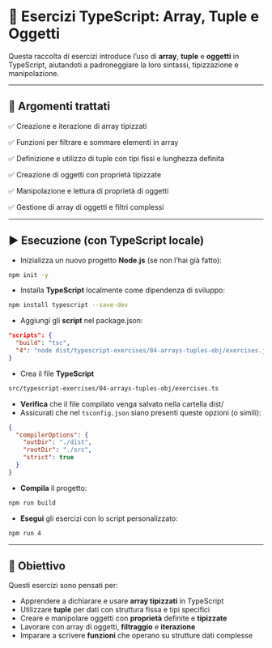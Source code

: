 # 📘 Esercizi TypeScript: Array, Tuple e Oggetti

Questa raccolta di esercizi introduce l’uso di **array**, **tuple** e **oggetti** in TypeScript, aiutandoti a padroneggiare la loro sintassi, tipizzazione e manipolazione.

---

## 🧠 Argomenti trattati

✅ Creazione e iterazione di array tipizzati

✅ Funzioni per filtrare e sommare elementi in array

✅ Definizione e utilizzo di tuple con tipi fissi e lunghezza definita

✅ Creazione di oggetti con proprietà tipizzate

✅ Manipolazione e lettura di proprietà di oggetti

✅ Gestione di array di oggetti e filtri complessi

---

## ▶️ Esecuzione (con TypeScript locale)

* Inizializza un nuovo progetto **Node.js** (se non l’hai già fatto):

```bash
npm init -y
```

* Installa **TypeScript** localmente come dipendenza di sviluppo:

```bash
npm install typescript --save-dev
```

* Aggiungi gli **script** nel package.json:

```json
"scripts": {
  "build": "tsc",
  "4": "node dist/typescript-exercises/04-arrays-tuples-obj/exercises.js"
}
```

* Crea il file **TypeScript**

```bash
src/typescript-exercises/04-arrays-tuples-obj/exercises.ts
```

* **Verifica** che il file compilato venga salvato nella cartella dist/
* Assicurati che nel `tsconfig.json` siano presenti queste opzioni (o simili):

```json
{
  "compilerOptions": {
    "outDir": "./dist",
    "rootDir": "./src",
    "strict": true
  }
}
```

* **Compila** il progetto:

```bash
npm run build
```

* **Esegui** gli esercizi con lo script personalizzato:

```bash
npm run 4
```

---

## 🎯 Obiettivo

Questi esercizi sono pensati per:

* Apprendere a dichiarare e usare **array tipizzati** in TypeScript
* Utilizzare **tuple** per dati con struttura fissa e tipi specifici
* Creare e manipolare oggetti con **proprietà** definite e **tipizzate**
* Lavorare con array di oggetti, **filtraggio** e **iterazione**
* Imparare a scrivere **funzioni** che operano su strutture dati complesse